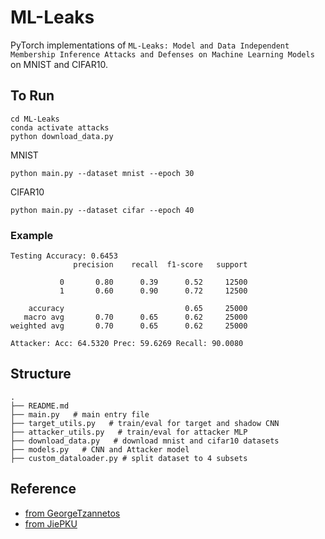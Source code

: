 # ML-Leaks

PyTorch implementations of `ML-Leaks: Model and Data Independent Membership Inference Attacks and Defenses on Machine Learning Models` on MNIST and CIFAR10.

## To Run
```
cd ML-Leaks
conda activate attacks
python download_data.py
```
MNIST
```
python main.py --dataset mnist --epoch 30
```
CIFAR10
```
python main.py --dataset cifar --epoch 40
```
### Example

```
Testing Accuracy: 0.6453
              precision    recall  f1-score   support

           0       0.80      0.39      0.52     12500
           1       0.60      0.90      0.72     12500

    accuracy                           0.65     25000
   macro avg       0.70      0.65      0.62     25000
weighted avg       0.70      0.65      0.62     25000

Attacker: Acc: 64.5320 Prec: 59.6269 Recall: 90.0080
```

## Structure

```
.
├── README.md
├── main.py   # main entry file
├── target_utils.py   # train/eval for target and shadow CNN
├── attacker_utils.py   # train/eval for attacker MLP
├── download_data.py   # download mnist and cifar10 datasets
├── models.py   # CNN and Attacker model
├── custom_dataloader.py # split dataset to 4 subsets
```

## Reference
- [from GeorgeTzannetos](https://github.com/GeorgeTzannetos/ml-leaks-pytorch)
- [from JiePKU](https://github.com/JiePKU/ML-Leaks)